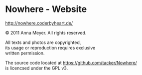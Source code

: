# Nowhere - Website

http://nowhere.coderbyheart.de/

© 2011 Anna Meyer. All rights reserved.  

All texts and photos are copyrighted,  
its usage or reproduction requires exclusive  
written permission.

The source code located at https://github.com/tacker/Nowhere/  
is licencsed under the GPL v3.